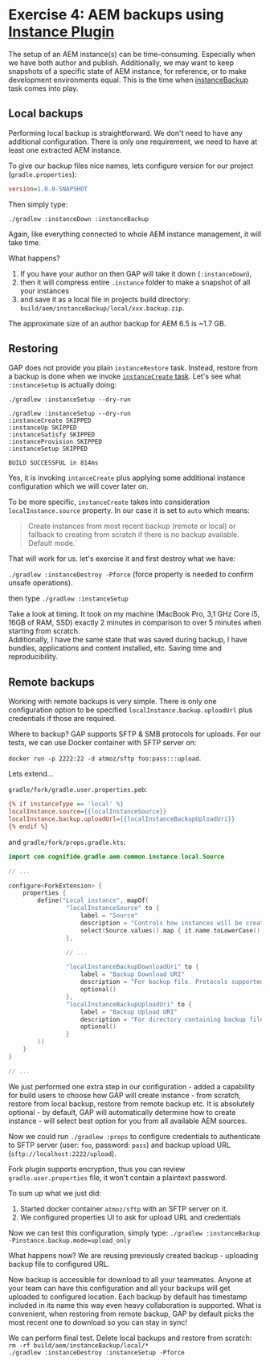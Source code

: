 # Exercise 4: AEM backups using [Instance Plugin](https://github.com/Cognifide/gradle-aem-plugin#instance-plugin)

The setup of an AEM instance(s) can be time-consuming. Especially when we have both author and publish. Additionally, we may want to keep snapshots of a specific state of AEM instance, for reference, or to make development environments equal. This is the time when [instanceBackup](https://github.com/Cognifide/gradle-aem-plugin#task-instancebackup) task comes into play. 

## Local backups

Performing local backup is straightforward. We don't need to have any additional configuration. There is only one requirement, we need to have at least one extracted AEM instance.

To give our backup files nice names, lets configure version for our project (`gradle.properties`):

```ini
version=1.0.0-SNAPSHOT
```

Then simply type:

`./gradlew :instanceDown :instanceBackup`

Again, like everything connected to whole AEM instance management, it will take time. 

What happens? 
1. If you have your author on then GAP will take it down (`:instanceDown`), 
2. then it will compress entire `.instance` folder to make a snapshot of all your instances 
3. and save it as a local file in projects build directory: `build/aem/instanceBackup/local/xxx.backup.zip`.

The approximate size of an author backup for AEM 6.5 is ~1.7 GB.

## Restoring

GAP does not provide you plain `instanceRestore` task. Instead, restore from a backup is done when we invoke [`instanceCreate` task](https://github.com/Cognifide/gradle-aem-plugin#task-instancecreate).
Let's see what `:instanceSetup` is actually doing:

`./gradlew :instanceSetup --dry-run`

```
./gradlew :instanceSetup --dry-run
:instanceCreate SKIPPED
:instanceUp SKIPPED
:instanceSatisfy SKIPPED
:instanceProvision SKIPPED
:instanceSetup SKIPPED

BUILD SUCCESSFUL in 814ms
```

Yes, it is invoking `intanceCreate` plus applying some additional instance configuration which we will cover later on.

To be more specific, `instanceCreate` takes into consideration `localInstance.source` property. In our case it is set to `auto` which means:

> Create instances from most recent backup (remote or local) or fallback to creating from scratch if there is no backup available. Default mode.`

That will work for us. let's exercise it and first destroy what we have:

`./gradlew :instanceDestroy -Pforce` (force property is needed to confirm unsafe operations).  

then type
`./gradlew :instanceSetup`

Take a look at timing. It took on my machine (MacBook Pro, 3,1 GHz Core i5, 16GB of RAM, SSD) exactly 2 minutes in comparison to over 5 minutes when starting from scratch.  
Additionally, I have the same state that was saved during backup, I have bundles, applications and content installed, etc. Saving time and reproducibility.

## Remote backups

Working with remote backups is very simple. There is only one configuration option to be specified `localInstance.backup.uploadUrl` plus credentials if those are required.

Where to backup? GAP supports SFTP & SMB protocols for uploads. For our tests, we can use Docker container with SFTP server on:

`docker run -p 2222:22 -d atmoz/sftp foo:pass:::upload`.

Lets extend...

`gradle/fork/gradle.user.properties.peb`:

```ini
{% if instanceType == 'local' %}
localInstance.source={{localInstanceSource}}
localInstance.backup.uploadUrl={{localInstanceBackupUploadUri}}
{% endif %}
```

and `gradle/fork/props.gradle.kts`:

```kotlin
import com.cognifide.gradle.aem.common.instance.local.Source

// ...

configure<ForkExtension> {
    properties {
        define("Local instance", mapOf(
                "localInstanceSource" to {
                    label = "Source"
                    description = "Controls how instances will be created (from scratch, backup or any available source)"
                    select(Source.values().map { it.name.toLowerCase() }, Source.AUTO.name.toLowerCase())
                },

                // ...

                "localInstanceBackupDownloadUri" to {
                    label = "Backup Download URI"
                    description = "For backup file. Protocols supported: SMB/SFTP/HTTP"
                    optional()
                },
                "localInstanceBackupUploadUri" to {
                    label = "Backup Upload URI"
                    description = "For directory containing backup files. Protocols supported: SMB/SFTP"
                    optional()
                }
        ))
    }
}

// ...

```

We just performed one extra step in our configuration - added a capability for build users to choose how GAP will create instance - from scratch, restore from local backup, restore from remote backup etc. 
It is absolutely optional - by default, GAP will automatically determine how to create instance - will select best option for you from all available AEM sources.

Now we could run `./gradlew :props` to configure credentials to authenticate to SFTP server (user: `foo`, password: `pass`) and backup upload URL (`sftp://localhost:2222/upload`). 

Fork plugin supports encryption, thus you can review `gradle.user.properties` file, it won't contain a plaintext password.

To sum up what we just did:
1. Started docker container `atmoz/sftp` with an SFTP server on it.
2. We configured properties UI to ask for upload URL and credentials

Now we can test this configuration, simply type:
`./gradlew :instanceBackup -Pinstance.backup.mode=upload_only`

What happens now? We are reusing previously created backup - uploading backup file to configured URL.

Now backup is accessible for download to all your teammates. Anyone at your team can have this configuration and all your backups will get uploaded to configured location. Each backup by default has timestamp included in its name this way even heavy collaboration is supported. What is convenient, when restoring from remote backup, GAP by default picks the most recent one to download so you can stay in sync!

We can perform final test. Delete local backups and restore from scratch:  
`rm -rf build/aem/instanceBackup/local/*`  
`./gradlew :instanceDestroy :instanceSetup -Pforce`
